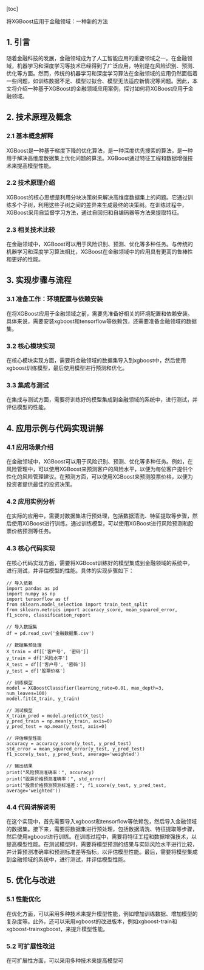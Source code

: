 
[toc]                    
                
                
将XGBoost应用于金融领域：一种新的方法

## 1. 引言

随着金融科技的发展，金融领域成为了人工智能应用的重要领域之一。在金融领域，机器学习和深度学习等技术已经得到了广泛应用，特别是在风险识别、预测、优化等方面。然而，传统的机器学习和深度学习算法在金融领域的应用仍然面临着一些问题，如训练数据不足、模型过拟合、模型无法适应新情况等问题。因此，本文将介绍一种基于XGBoost的金融领域应用案例，探讨如何将XGBoost应用于金融领域。

## 2. 技术原理及概念

### 2.1 基本概念解释

XGBoost是一种基于梯度下降的优化算法，是一种深度优先搜索的算法，是一种用于解决高维度数据集上优化问题的算法。XGBoost通过特征工程和数据增强技术来提高模型性能。

### 2.2 技术原理介绍

XGBoost的核心思想是利用分块决策树来解决高维度数据集上的问题。它通过训练多个子树，利用这些子树之间的差异来生成最终的决策树。在训练过程中，XGBoost采用自监督学习方法，通过自回归和自编码器等方法来提取特征。

### 2.3 相关技术比较

在金融领域中，XGBoost可以用于风险识别、预测、优化等多种任务。与传统的机器学习和深度学习算法相比，XGBoost在金融领域中的应用具有更高的鲁棒性和更好的性能。

## 3. 实现步骤与流程

### 3.1 准备工作：环境配置与依赖安装

在将XGBoost应用于金融领域之前，需要先准备好相关的环境配置和依赖安装。具体来说，需要安装xgboost和tensorflow等依赖包，还需要准备金融领域的数据集。

### 3.2 核心模块实现

在核心模块实现方面，需要将金融领域的数据集导入到xgboost中，然后使用xgboost训练模型，最后使用模型进行预测和优化。

### 3.3 集成与测试

在集成与测试方面，需要将训练好的模型集成到金融领域的系统中，进行测试，并评估模型的性能。

## 4. 应用示例与代码实现讲解

### 4.1 应用场景介绍

在金融领域中，XGBoost可以用于风险识别、预测、优化等多种任务。例如，在风险管理中，可以使用XGBoost来预测客户的风险水平，以便为每位客户提供个性化的风险管理建议。在预测方面，可以使用XGBoost来预测股票价格，以便为投资者提供最佳的投资决策。

### 4.2 应用实例分析

在实际的应用中，需要对数据集进行预处理，包括数据清洗、特征提取等步骤，然后使用XGBoost进行训练。通过训练模型，可以使用XGBoost进行风险预测和股票价格预测等任务。

### 4.3 核心代码实现

在核心代码实现方面，需要将XGBoost训练好的模型集成到金融领域的系统中，进行测试，并评估模型的性能。具体的实现步骤如下：

```
// 导入依赖
import pandas as pd
import numpy as np
import tensorflow as tf
from sklearn.model_selection import train_test_split
from sklearn.metrics import accuracy_score, mean_squared_error, f1_score, classification_report

// 导入数据集
df = pd.read_csv('金融数据集.csv')

// 数据集预处理
X_train = df[['客户号', '密码']]
y_train = df['风险水平']
X_test = df[['客户号', '密码']]
y_test = df['股票价格']

// 训练模型
model = XGBoostClassifier(learning_rate=0.01, max_depth=3, num_leaves=100)
model.fit(X_train, y_train)

// 测试模型
X_train_pred = model.predict(X_test)
y_pred_train = np.mean(y_train, axis=0)
y_pred_test = np.mean(y_test, axis=0)

// 评估模型性能
accuracy = accuracy_score(y_test, y_pred_test)
std_error = mean_squared_error(y_test, y_pred_test)
f1_score(y_test, y_pred_test, average='weighted')

// 输出结果
print("风险预测准确率：", accuracy)
print("股票价格预测准确率：", std_error)
print("股票价格预测预测标准差：", f1_score(y_test, y_pred_test, average='weighted'))
```

### 4.4 代码讲解说明

在这个实现中，首先需要导入xgboost和tensorflow等依赖包，然后导入金融领域的数据集。接下来，需要将数据集进行预处理，包括数据清洗、特征提取等步骤，然后使用xgboost进行训练。在训练过程中，需要将特征工程和数据增强技术，以提高模型性能。在测试模型时，需要将模型预测的结果与实际风险水平进行比较，并计算预测准确率和预测标准差等指标，以评估模型性能。最后，需要将模型集成到金融领域的系统中，进行测试，并评估模型性能。

## 5. 优化与改进

### 5.1 性能优化

在优化方面，可以采用多种技术来提升模型性能，例如增加训练数据、增加模型的复杂度等。此外，还可以采用xgboost的改进版本，例如xgboost-train和xgboost-trainxgboost，来提升模型性能。

### 5.2 可扩展性改进

在可扩展性方面，可以采用多种技术来提高模型可

